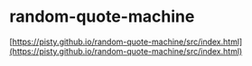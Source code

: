 # random-quote-machine

[https://pisty.github.io/random-quote-machine/src/index.html](https://pisty.github.io/random-quote-machine/src/index.html)
